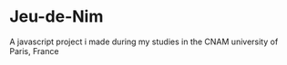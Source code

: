 Jeu-de-Nim
==========

A javascript project i made during my studies in the CNAM university of Paris, France
